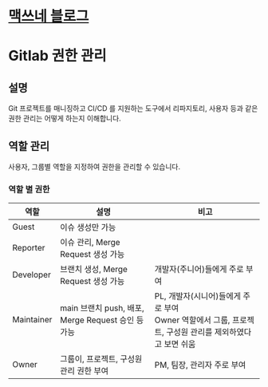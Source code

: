 <style type="text/css">
  @import url("/css/style-header.css");
</style>

# [맥쓰네 블로그](/ "https://home-max.github.io")

# Gitlab 권한 관리
## 설명
Git 프로젝트를 매니징하고 CI/CD 를 지원하는 도구에서 리파지토리, 사용자 등과 같은 권한 관리는 어떻게 하는지 이해합니다.

## 역할 관리
사용자, 그룹별 역할을 지정하여 권한을 관리할 수 있습니다.

### 역할 별 권한

|역할|설명|비고|
|---|---|---|
|Guest|이슈 생성만 가능||
|Reporter|이슈 관리, Merge Request 생성 가능||
|Developer|브랜치 생성, Merge Request 생성 가능|개발자(주니어)들에게 주로 부여|
|Maintainer|main 브랜치 push, 배포, Merge Request 승인 등 가능|PL, 개발자(시니어)들에게 주로 부여 <br/> Owner 역할에서 그룹, 프로젝트, 구성원 관리를 제외하였다고 보면 쉬움|
|Owner|그룹이, 프로젝트, 구성원 관리 권한 부여|PM, 팀장, 관리자 주로 부여|

